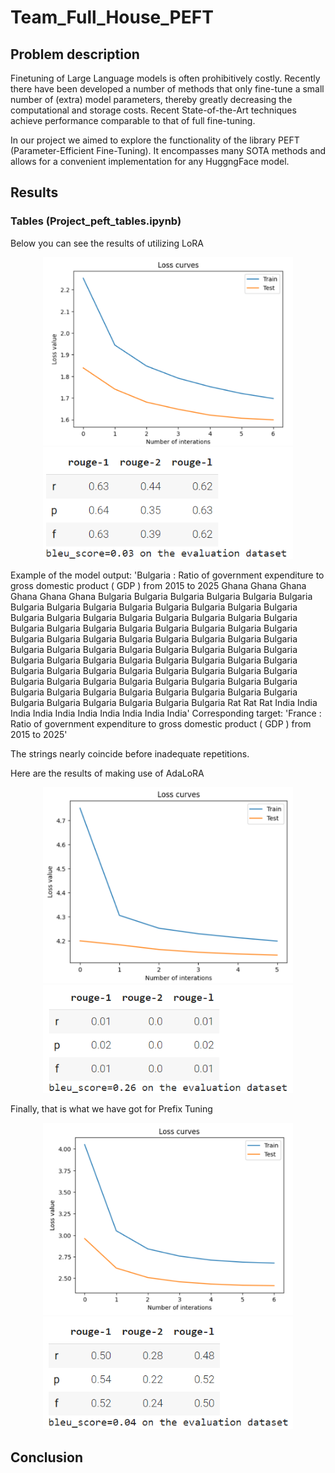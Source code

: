 # Team_Full_House_PEFT

## Problem description

Finetuning of Large Language models is often prohibitively costly. Recently there have been developed a number of methods that only fine-tune a small number of (extra) model parameters, thereby greatly decreasing the computational and storage costs. Recent State-of-the-Art techniques achieve performance comparable to that of full fine-tuning.

In our project we aimed to explore the functionality of the library PEFT (Parameter-Efficient Fine-Tuning). It encompasses many SOTA methods and allows for a convenient implementation for any HuggngFace model.

## Results
### Tables (Project_peft_tables.ipynb)
Below you can see the results of utilizing LoRA
<p align="center"><img src="images/loss_tables_lora.png" width="400" /> <img src="images/metrics_tables_lora.png" width="400" /> </p>

Example of the model output: 'Bulgaria : Ratio of government expenditure to gross domestic product ( GDP ) from 2015 to 2025 Ghana Ghana Ghana Ghana Ghana Ghana Bulgaria Bulgaria Bulgaria Bulgaria Bulgaria Bulgaria Bulgaria Bulgaria Bulgaria Bulgaria Bulgaria Bulgaria Bulgaria Bulgaria Bulgaria Bulgaria Bulgaria Bulgaria Bulgaria Bulgaria Bulgaria Bulgaria Bulgaria Bulgaria Bulgaria Bulgaria Bulgaria Bulgaria Bulgaria Bulgaria Bulgaria Bulgaria Bulgaria Bulgaria Bulgaria Bulgaria Bulgaria Bulgaria Bulgaria Bulgaria Bulgaria Bulgaria Bulgaria Bulgaria Bulgaria Bulgaria Bulgaria Bulgaria Bulgaria Bulgaria Bulgaria Bulgaria Bulgaria Bulgaria Bulgaria Bulgaria Bulgaria Bulgaria Bulgaria Bulgaria Bulgaria Bulgaria Bulgaria Bulgaria Bulgaria Bulgaria Bulgaria Bulgaria Bulgaria Bulgaria Bulgaria Bulgaria Bulgaria Bulgaria Bulgaria Bulgaria Bulgaria Bulgaria Bulgaria Bulgaria Bulgaria Bulgaria Bulgaria Bulgaria Rat Rat Rat India India India India India India India India India India'
Corresponding target: 'France : Ratio of government expenditure to gross domestic product ( GDP ) from 2015 to 2025'

The strings nearly coincide before inadequate repetitions.

Here are the results of making use of AdaLoRA
<p align="center"><img src="images/loss_tables_adalora.png" width="400" /> <img src="images/metrics_tables_adalora.png" width="400" /> </p>
Finally, that is what we have got for Prefix Tuning
<p align="center"><img src="images/loss_tables_PT.png" width="400" /> <img src="images/metrics_tables_PT.png" width="400" /> </p>

## Conclusion
